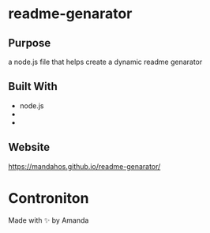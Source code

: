 # readme-genarator


## Purpose
a node.js file that helps create a dynamic readme genarator

## Built With
* node.js
*
*

## Website
https://mandahos.github.io/readme-genarator/

# Controniton
Made with ✨ by Amanda

### 
